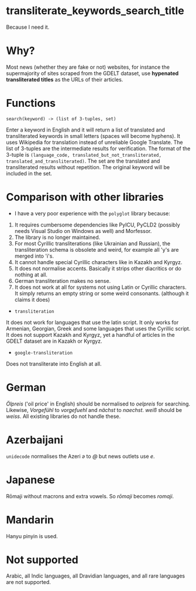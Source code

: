 # transliterate_keywords_search_title
Because I need it.

# Why?
Most news (whether they are fake or not) websites, for instance the supermajority of sites scraped from the GDELT dataset, use **hypenated transliterated titles** as the URLs of their articles.

# Functions
```
search(keyword) -> (list of 3-tuples, set)
```
Enter a keyword in English and it will return a list of translated and transliterated keywords in small letters (spaces will become hyphens). It uses Wikipedia for translation instead of unreliable Google Translate.
The list of 3-tuples are the intermediate results for verification. The format of the 3-tuple is `(language_code, translated_but_not_transliterated, translated_and_transliterated)`. The set are the translated and transliterated results without repetition. The original keyword will be included in the set.

# Comparison with other libraries
* I have a very poor experience with the `polyglot` library because:
1. It requires cumbersome dependencies like PyICU, PyCLD2 (possibly needs Visual Studio on Windows as well) and Morfessor.
2. The library is no longer maintained.
3. For most Cyrillic transliterations (like Ukrainian and Russian), the transliteration schema is obsolete and weird, for example all 'y's are merged into 'i's.
4. It cannot handle special Cyrillic characters like in Kazakh and Kyrgyz.
5. It does not normalise accents. Basically it strips other diacritics or do nothing at all.
6. German transliteration makes no sense.
7. It does not work at all for systems not using Latin or Cyrillic characters. It simply returns an empty string or some weird consonants. (although it claims it does)

* `transliteration`

It does not work for languages that use the latin script. It only works for Armenian, Georgian, Greek and some languages that uses the Cyrillic script. It does not support Kazakh and Kyrgyz, yet a handful of articles in the GDELT dataset are in Kazakh or Kyrgyz.

* `google-transliteration`

Does not transliterate into English at all.

# German
*Ölpreis* ('oil price' in English) should be normalised to *oelpreis* for searching. Likewise, *Vorgefühl* to *vorgefuehl* and *nächst* to *naechst*. *weiß* should be *weiss*. All existing libraries do not handle these.

# Azerbaijani
`unidecode` normalises the Azeri *ə* to *@* but news outlets use *e*.

# Japanese
Rōmaji without macrons and extra vowels. So *rōmaji* becomes *romaji*.

# Mandarin
Hanyu pinyin is used.

# Not supported
Arabic, all Indic languages, all Dravidian languages, and all rare languages are not supported.
